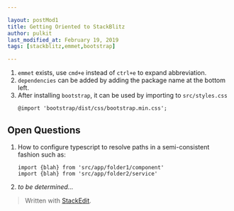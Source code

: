 ```yaml
---

layout: postMod1
title: Getting Oriented to StackBlitz
author: pulkit
last_modified_at: February 19, 2019
tags: [stackblitz,emmet,bootstrap]

---
```


1. `emmet` exists, use `cmd+e` instead of `ctrl+e` to expand abbreviation.
2. `dependencies` can be added by adding the package name at the bottom left.
3. After installing `bootstrap`, it can be used by importing to `src/styles.css`
	```
	@import 'bootstrap/dist/css/bootstrap.min.css';
	```

## Open Questions
1. How to configure typescript to resolve paths in a semi-consistent fashion such as:
	```
	import {blah} from 'src/app/folder1/component'
	import {blah} from 'src/app/folder2/service'
	```
2. *to be determined...*

> Written with [StackEdit](https://stackedit.io/).
<!--stackedit_data:
eyJoaXN0b3J5IjpbLTUwOTIzNDYxMiwxMDIyNzc1MjQxLDEzND
YyNjk0NzRdfQ==
-->